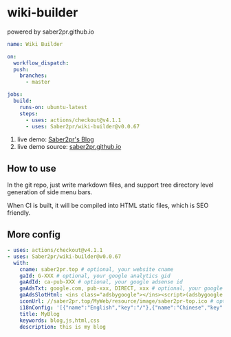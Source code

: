 # wiki-builder

powered by saber2pr.github.io

```yml
name: Wiki Builder

on:
  workflow_dispatch:
  push:
    branches:
      - master

jobs:
  build:
    runs-on: ubuntu-latest
    steps:
      - uses: actions/checkout@v4.1.1
      - uses: Saber2pr/wiki-builder@v0.0.67
```

1. live demo: [Saber2pr's Blog](https://saber2pr.top/)
2. live demo source: [saber2pr.github.io](https://github.com/Saber2pr/saber2pr.github.io)

## How to use

In the git repo, just write markdown files, and support tree directory level generation of side menu bars.

When CI is built, it will be compiled into HTML static files, which is SEO friendly.

## More config

```yml
- uses: actions/checkout@v4.1.1
- uses: Saber2pr/wiki-builder@v0.0.67
  with:
    cname: saber2pr.top # optional, your website cname
    gaId: G-XXX # optional, your google analytics gid 
    gaAdId: ca-pub-XXX # optional, your google adsense id
    gaAdsTxt: google.com, pub-xxx, DIRECT, xxx # optional, your google adsense txt
    gaAdsSlotHtml: <ins class="adsbygoogle"></ins><script>(adsbygoogle = window.adsbygoogle || []).push({});</script> # optional, your google adsense html
    iconUrl: //saber2pr.top/MyWeb/resource/image/saber2pr-top.ico # optional, your website icon
    i18nConfig: '[{"name":"English","key":"/"},{"name":"Chinese","key":"/zh"}]' # optional, your website i18n support
    title: MyBlog
    keywords: blog,js,html,css
    description: this is my blog
```